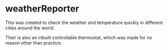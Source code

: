 # weatherReporter

This was created to check the weather and temperature quickly in different cities around the world.

Their is also an inbuilt controllable thermostat, which was made for no reason other than practice. 



